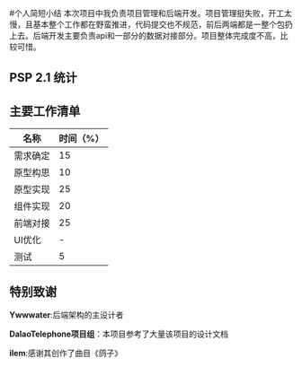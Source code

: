 #个人简短小结
本次项目中我负责项目管理和后端开发。项目管理挺失败，开工太慢，且基本整个工作都在野蛮推进，代码提交也不规范，前后两端都是一整个包扔上去。后端开发主要负责api和一部分的数据对接部分。项目整体完成度不高，比较可惜。

## PSP 2.1 统计


## 主要工作清单
名称|	时间（%）
-|-
需求确定|	15
原型构思|	10
原型实现|	25
组件实现|	20	
前端对接|	25
UI优化|		-
测试|		5

## 特别致谢

**Ywwwater**:后端架构的主设计者

**DalaoTelephone项目组**：本项目参考了大量该项目的设计文档

**ilem**:感谢其创作了曲目《鸽子》
